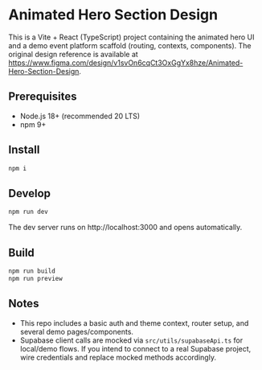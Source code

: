 
  # Animated Hero Section Design

  This is a Vite + React (TypeScript) project containing the animated hero UI and a demo event platform scaffold (routing, contexts, components). The original design reference is available at https://www.figma.com/design/v1svOn6cqCt3OxGgYx8hze/Animated-Hero-Section-Design.

  ## Prerequisites
  - Node.js 18+ (recommended 20 LTS)
  - npm 9+

  ## Install
  ```bash
  npm i
  ```

  ## Develop
  ```bash
  npm run dev
  ```
  The dev server runs on http://localhost:3000 and opens automatically.

  ## Build
  ```bash
  npm run build
  npm run preview
  ```

  ## Notes
  - This repo includes a basic auth and theme context, router setup, and several demo pages/components.
  - Supabase client calls are mocked via `src/utils/supabaseApi.ts` for local/demo flows. If you intend to connect to a real Supabase project, wire credentials and replace mocked methods accordingly.
  